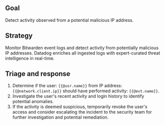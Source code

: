 ## Goal
Detect activity observed from a potential malicious IP address.

## Strategy
Monitor Bitwarden event logs and detect activity from potentially malicious IP addresses. Datadog enriches all ingested logs with expert-curated threat intelligence in real-time.

## Triage and response
1. Determine if the user: `{{@usr.name}}` from IP address: `{{@network.client.ip}}` should have performed activity: `{{@evt.name}}`.
2. Investigate the user's recent activity and login history to identify potential anomalies.
3. If the activity is deemed suspicious, temporarily revoke the user's access and consider escalating the incident to the security team for further investigation and potential remediation.